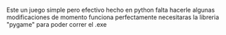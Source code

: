 Este un juego simple pero efectivo hecho en python falta hacerle algunas modificaciones de momento funciona perfectamente
necesitaras la libreria "pygame" para poder correr el .exe
